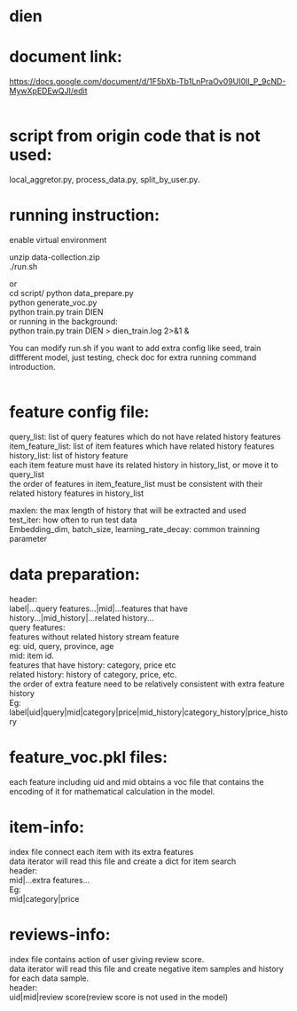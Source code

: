 # dien

# document link:  
https://docs.google.com/document/d/1F5bXb-Tb1LnPraOv09UI0Il_P_9cND-MywXpEDEwQJI/edit  
<br/>

# script from origin code that is not used:  
local_aggretor.py, process_data.py, split_by_user.py. 

# running instruction:  
enable virtual environment  

unzip data-collection.zip  
./run.sh  

or  
cd script/
python data_prepare.py  
python generate_voc.py  
python train.py train DIEN  
or running in the background:  
python train.py train DIEN > dien_train.log 2>&1 &  


You can modify run.sh if you want to add extra config like seed, train diffferent model, just testing, check doc for extra running command introduction.  
<br/>


# feature config file:  
query_list: list of query features which do not have related history features  
item_feature_list: list of item features which have related history features  
history_list: list of history feature  
each item feature must have its related history in history_list, or move it to query_list  
the order of features in item_feature_list must be consistent with their related history features in history_list  

maxlen: the max length of history that will be extracted and used   
test_iter: how often to run test data  
Embedding_dim, batch_size, learning_rate_decay: common trainning parameter  <br/> 



# data preparation:  
header:  
label|...query features...|mid|...features that have history...|mid_history|...related history...  
query features:  
features without related history stream feature  
eg: uid, query, province, age  
mid: item id.  
features that have history: category, price etc  
related history: history of category, price, etc. <br/> 
the order of extra feature need to be relatively consistent with extra feature history  
Eg:  
label|uid|query|mid|category|price|mid_history|category_history|price_history  <br/> 

# feature_voc.pkl files:  
each feature including uid and mid obtains a voc file that contains the encoding of it for mathematical calculation in the model.  


# item-info:  
index file connect each item with its extra features  
data iterator will read this file and create a dict for item search  
header:  
mid|...extra features...  
Eg:  
mid|category|price  <br/> 
 
# reviews-info:  
index file contains action of user giving review score.  
data iterator will read this file and create negative item samples and history for each data sample.  
header:  
uid|mid|review score(review score is not used in the model)  





